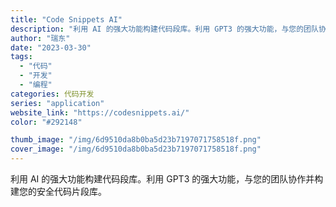 ```yaml
---
title: "Code Snippets AI"
description: "利用 AI 的强大功能构建代码段库。利用 GPT3 的强大功能，与您的团队协作并构建您的安全代码片段库。"
author: "瑞东"
date: "2023-03-30"
tags:
  - "代码"
  - "开发"
  - "编程"
categories: 代码开发
series: "application"
website_link: "https://codesnippets.ai/"
color: "#292148"

thumb_image: "/img/6d9510da8b0ba5d23b7197071758518f.png"
cover_image: "/img/6d9510da8b0ba5d23b7197071758518f.png"
---
```


利用 AI 的强大功能构建代码段库。利用 GPT3 的强大功能，与您的团队协作并构建您的安全代码片段库。